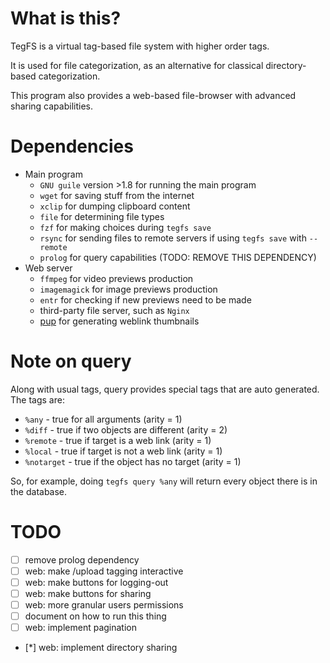 
# What is this?

TegFS is a virtual tag-based file system with higher order tags.

It is used for file categorization,
 as an alternative for classical directory-based categorization.

This program also provides a web-based file-browser
 with advanced sharing capabilities.

# Dependencies

- Main program
  - `GNU guile` version >1.8 for running the main program
  - `wget` for saving stuff from the internet
  - `xclip` for dumping clipboard content
  - `file` for determining file types
  - `fzf` for making choices during `tegfs save`
  - `rsync` for sending files to remote servers if using `tegfs save` with `--remote`
  - `prolog` for query capabilities (TODO: REMOVE THIS DEPENDENCY)
- Web server
  - `ffmpeg` for video previews production
  - `imagemagick` for image previews production
  - `entr` for checking if new previews need to be made
  - third-party file server, such as `Nginx`
  - [pup](https://github.com/ericchiang/pup) for generating weblink thumbnails

# Note on query

Along with usual tags,
 query provides special tags that are auto generated.
The tags are:

- `%any` - true for all arguments (arity = 1)
- `%diff` - true if two objects are different (arity = 2)
- `%remote` - true if target is a web link (arity = 1)
- `%local` - true if target is not a web link (arity = 1)
- `%notarget` - true if the object has no target (arity = 1)

So, for example, doing `tegfs query %any` will return
 every object there is in the database.

# TODO

- [ ] remove prolog dependency
- [ ] web: make /upload tagging interactive
- [ ] web: make buttons for logging-out
- [ ] web: make buttons for sharing
- [ ] web: more granular users permissions
- [ ] document on how to run this thing
- [ ] web: implement pagination
- [*] web: implement directory sharing
